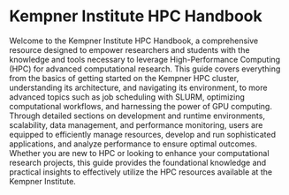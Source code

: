 # Kempner Institute HPC Handbook

Welcome to the Kempner Institute HPC Handbook, a comprehensive resource designed to empower researchers and students with the knowledge and tools necessary to leverage High-Performance Computing (HPC) for advanced computational research. This guide covers everything from the basics of getting started on the Kempner HPC cluster, understanding its architecture, and navigating its environment, to more advanced topics such as job scheduling with SLURM, optimizing computational workflows, and harnessing the power of GPU computing. Through detailed sections on development and runtime environments, scalability, data management, and performance monitoring, users are equipped to efficiently manage resources, develop and run sophisticated applications, and analyze performance to ensure optimal outcomes. Whether you are new to HPC or looking to enhance your computational research projects, this guide provides the foundational knowledge and practical insights to effectively utilize the HPC resources available at the Kempner Institute.